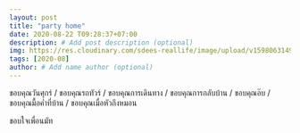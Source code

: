 ```yaml
---
layout: post
title: "party home"
date: 2020-08-22 T09:28:37+07:00
description: # Add post description (optional)
img: https://res.cloudinary.com/sdees-reallife/image/upload/v1598063149/1598062677973.jpg # Add image post (optional)
tags: [2020-08]
author: # Add name author (optional)
---
```

ขอบคุณวันศุกร์ / ขอบคุณรถทัวร์ / ขอบคุณการเดินทาง / ขอบคุณการกลับบ้าน / ขอบคุณอ๊บ / ขอบคุณมื้อค่ำที่บ้าน / ขอบคุณเมื่อหัวถึงหมอน

<i class="fa fa-child" style="color:plum"></i>

ขอบใจเพื่อนมัท
